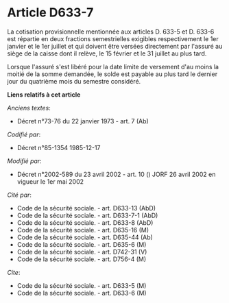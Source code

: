 # Article D633-7

La cotisation provisionnelle mentionnée aux articles D. 633-5 et D. 633-6 est répartie en deux fractions semestrielles
exigibles respectivement le 1er janvier et le 1er juillet et qui doivent être versées directement par l'assuré au siège de la
caisse dont il relève, le 15 février et le 31 juillet au plus tard. 

Lorsque l'assuré s'est libéré pour la date limite de versement d'au moins la moitié de la somme demandée, le solde est
payable au plus tard le dernier jour du quatrième mois du semestre considéré.

**Liens relatifs à cet article**

_Anciens textes_:

  - Décret n°73-76 du 22 janvier 1973 - art. 7 (Ab)

_Codifié par_:

  - Décret n°85-1354 1985-12-17

_Modifié par_:

  - Décret n°2002-589 du 23 avril 2002 - art. 10 () JORF 26 avril 2002 en vigueur le 1er mai 2002

_Cité par_:

  - Code de la sécurité sociale. - art. D633-13 (AbD)
  - Code de la sécurité sociale. - art. D633-7-1 (AbD)
  - Code de la sécurité sociale. - art. D633-8 (AbD)
  - Code de la sécurité sociale. - art. D635-16 (M)
  - Code de la sécurité sociale. - art. D635-44 (Ab)
  - Code de la sécurité sociale. - art. D635-6 (M)
  - Code de la sécurité sociale. - art. D742-31 (V)
  - Code de la sécurité sociale. - art. D756-4 (M)

_Cite_:

  - Code de la sécurité sociale. - art. D633-5 (M)
  - Code de la sécurité sociale. - art. D633-6 (M)
